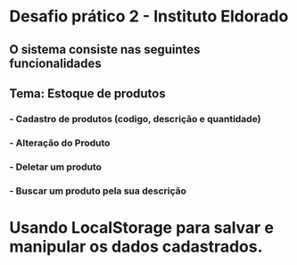 # Desafio prático 2 - Instituto Eldorado
## O sistema consiste nas seguintes funcionalidades
## Tema: Estoque de produtos
### - Cadastro de produtos (codigo, descrição e quantidade)
### - Alteração do Produto
### - Deletar um produto
### - Buscar um produto pela sua descrição
#
# Usando LocalStorage para salvar e manipular os dados cadastrados.
